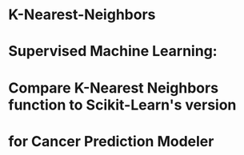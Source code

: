 # K-Nearest-Neighbors
# Supervised Machine Learning:
# Compare K-Nearest Neighbors function to Scikit-Learn's version
# for Cancer Prediction Modeler
